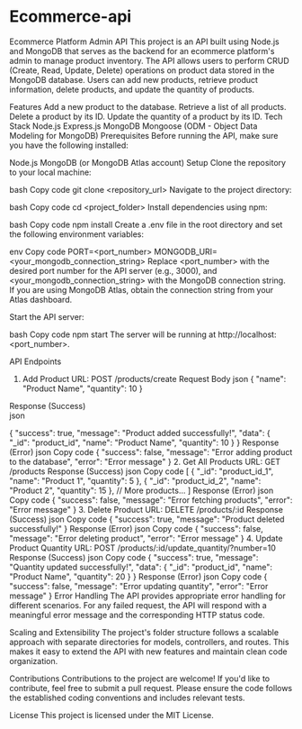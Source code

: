 # Ecommerce-api
Ecommerce Platform Admin API
This project is an API built using Node.js and MongoDB that serves as the backend for an ecommerce platform's admin to manage product inventory. The API allows users to perform CRUD (Create, Read, Update, Delete) operations on product data stored in the MongoDB database. Users can add new products, retrieve product information, delete products, and update the quantity of products.

Features
Add a new product to the database.
Retrieve a list of all products.
Delete a product by its ID.
Update the quantity of a product by its ID.
Tech Stack
Node.js
Express.js
MongoDB
Mongoose (ODM - Object Data Modeling for MongoDB)
Prerequisites
Before running the API, make sure you have the following installed:

Node.js
MongoDB (or MongoDB Atlas account)
Setup
Clone the repository to your local machine:

bash
Copy code
git clone <repository_url>
Navigate to the project directory:

bash
Copy code
cd <project_folder>
Install dependencies using npm:

bash
Copy code
npm install
Create a .env file in the root directory and set the following environment variables:

env
Copy code
PORT=<port_number>
MONGODB_URI=<your_mongodb_connection_string>
Replace <port_number> with the desired port number for the API server (e.g., 3000), and <your_mongodb_connection_string> with the MongoDB connection string. If you are using MongoDB Atlas, obtain the connection string from your Atlas dashboard.

Start the API server:

bash
Copy code
npm start
The server will be running at http://localhost:<port_number>.

API Endpoints
1. Add Product
URL: POST /products/create
Request Body
json
{
  "name": "Product Name",
  "quantity": 10
}

Response (Success)  
json

{
  "success": true,
  "message": "Product added successfully!",
  "data": {
    "_id": "product_id",
    "name": "Product Name",
    "quantity": 10
  }
}
Response (Error)
json
Copy code
{
  "success": false,
  "message": "Error adding product to the database",
  "error": "Error message"
}
2. Get All Products
URL: GET /products
Response (Success)
json
Copy code
[
  {
    "_id": "product_id_1",
    "name": "Product 1",
    "quantity": 5
  },
  {
    "_id": "product_id_2",
    "name": "Product 2",
    "quantity": 15
  },
  // More products...
]
Response (Error)
json
Copy code
{
  "success": false,
  "message": "Error fetching products",
  "error": "Error message"
}
3. Delete Product
URL: DELETE /products/:id
Response (Success)
json
Copy code
{
  "success": true,
  "message": "Product deleted successfully!"
}
Response (Error)
json
Copy code
{
  "success": false,
  "message": "Error deleting product",
  "error": "Error message"
}
4. Update Product Quantity
URL: POST /products/:id/update_quantity/?number=10
Response (Success)
json
Copy code
{
  "success": true,
  "message": "Quantity updated successfully!",
  "data": {
    "_id": "product_id",
    "name": "Product Name",
    "quantity": 20
  }
}
Response (Error)
json
Copy code
{
  "success": false,
  "message": "Error updating quantity",
  "error": "Error message"
}
Error Handling
The API provides appropriate error handling for different scenarios. For any failed request, the API will respond with a meaningful error message and the corresponding HTTP status code.

Scaling and Extensibility
The project's folder structure follows a scalable approach with separate directories for models, controllers, and routes. This makes it easy to extend the API with new features and maintain clean code organization.

Contributions
Contributions to the project are welcome! If you'd like to contribute, feel free to submit a pull request. Please ensure the code follows the established coding conventions and includes relevant tests.

License
This project is licensed under the MIT License.

